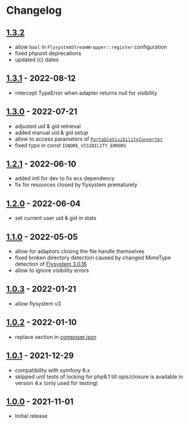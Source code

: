 # Changelog

## [1.3.2]
- allow `bool` in `FlysystemStreamWrapper::register` configuration
- fixed phpunit deprecations  
- updated (c) dates

## [1.3.1] - 2022-08-12
- intercept TypeError when adapter returns null for visibility

## [1.3.0] - 2022-07-21
- adjusted uid & gid retrieval 
- added manual uid & gid setup
- allow to access parameters of [`PortableVisibilityConverter`](https://flysystem.thephpleague.com/docs/usage/unix-visibility/)
- fixed typo in const `IGNORE_VISIBILITY_ERRORS`

## [1.2.1] - 2022-06-10
- added intl for dev to fix ecs dependency
- fix for resources closed by flysystem prematurely

## [1.2.0] - 2022-06-04
- set current user uid & gid in stats

## [1.1.0] - 2022-05-05
- allow for adaptors closing the file handle themselves
- fixed broken directory detection caused by changed MimeType detection of [Flysystem 3.0.16](https://github.com/thephpleague/flysystem/compare/3.0.15...3.0.16)
- allow to ignore visibility errors

## [1.0.3] - 2022-01-21
- allow flysystem v3

## [1.0.2] - 2022-01-10
- replace section in [composer.json](composer.json)

## [1.0.1] - 2021-12-29
- compatibility with symfony 6.x
- skipped unit tests of locking for php8.1 till opis/closure is available in version 4.x (only used for testing)

## [1.0.0] - 2021-11-01
- Initial release 

<!---
## [Unreleased]
### Changed
- ...
--->

[1.3.2]: https://github.com/m2mtech/flysystem-stream-wrapper/compare/v1.3.1...v1.3.2
[1.3.1]: https://github.com/m2mtech/flysystem-stream-wrapper/compare/v1.3.0...v1.3.1
[1.3.0]: https://github.com/m2mtech/flysystem-stream-wrapper/compare/v1.2.1...v1.3.0
[1.2.1]: https://github.com/m2mtech/flysystem-stream-wrapper/compare/v1.2.0...v1.2.1
[1.2.0]: https://github.com/m2mtech/flysystem-stream-wrapper/compare/v1.1.0...v1.2.0
[1.1.0]: https://github.com/m2mtech/flysystem-stream-wrapper/compare/v1.0.3...v1.1.0
[1.0.3]: https://github.com/m2mtech/flysystem-stream-wrapper/compare/v1.0.2...v1.0.3
[1.0.2]: https://github.com/m2mtech/flysystem-stream-wrapper/compare/v1.0.1...v1.0.2
[1.0.1]: https://github.com/m2mtech/flysystem-stream-wrapper/compare/v1.0.0...v1.0.1
[1.0.0]: https://github.com/m2mtech/flysystem-stream-wrapper/releases/tag/v1.0.0
<!---
[Unreleased]: https://github.com/m2mtech/flysystem-stream-wrapper/compare/v1.3.2...HEAD
--->
